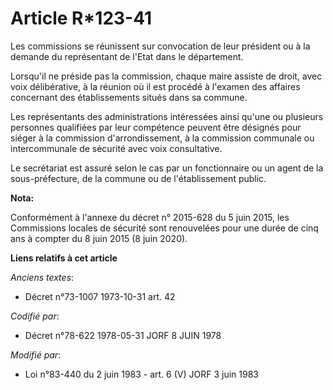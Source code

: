 # Article R*123-41

Les commissions se réunissent sur convocation de leur président ou à la demande du représentant de l'Etat dans le
département.

Lorsqu'il ne préside pas la commission, chaque maire assiste de droit, avec voix délibérative, à la réunion où il est procédé
à l'examen des affaires concernant des établissements situés dans sa commune.

Les représentants des administrations intéressées ainsi qu'une ou plusieurs personnes qualifiées par leur compétence peuvent
être désignés pour siéger à la commission d'arrondissement, à la commission communale ou intercommunale de sécurité avec voix
consultative.

Le secrétariat est assuré selon le cas par un fonctionnaire ou un agent de la sous-préfecture, de la commune ou de
l'établissement public.

**Nota:**

Conformément à l'annexe du décret n° 2015-628 du 5 juin 2015, les Commissions locales de sécurité sont renouvelées pour une
durée de cinq ans à compter du 8 juin 2015 (8 juin 2020).

**Liens relatifs à cet article**

_Anciens textes_:

  - Décret n°73-1007 1973-10-31 art. 42

_Codifié par_:

  - Décret n°78-622 1978-05-31 JORF 8 JUIN 1978

_Modifié par_:

  - Loi n°83-440 du 2 juin 1983 - art. 6 (V) JORF 3 juin 1983
